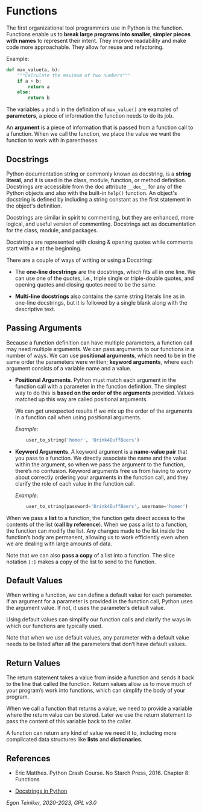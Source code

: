 # Functions

The first organizational tool programmers use in Python is the function.
Functions enable us to **break large programs into smaller, simpler pieces with names** 
to represent their intent. They improve readability and make code more approachable.
They allow for reuse and refactoring.

Example:
```Python
def max_value(a, b):
    """Calculate the maximum of two numbers"""
    if a > b:
        return a
    else:
        return b    
```

The variables `a` and `b` in the definition of `max_value()` are examples of **parameters**, 
a piece of information the function needs to do its job. 

An **argument** is a piece of information that is passed from a function call to a function. 
When we call the function, we place the value we want the function to work with in parentheses.


## Docstrings

Python documentation string or commonly known as docstring, is a **string literal**, and it is 
used in the class, module, function, or method definition. 
Docstrings are accessible from the doc attribute `__doc__` for any of the Python objects and 
also with the built-in `help()` function. 
An object's docstring is defined by including a string constant as the first statement in the 
object's definition.

Docstrings are similar in spirit to commenting, but they are enhanced, more logical, and useful 
version of commenting. Docstrings act as documentation for the class, module, and packages.

Docstrings are represented with closing & opening quotes while comments start with a `#` at 
the beginning.

There are a couple of ways of writing or using a Docstring:
* The **one-line docstrings** are the docstrings, which fits all in one line. 
  We can use one of the quotes, i.e., triple single or triple-double quotes, and opening quotes 
  and closing quotes need to be the same. 

* **Multi-line docstrings** also contains the same string literals line as in one-line docstrings, 
    but it is followed by a single blank along with the descriptive text.


## Passing Arguments

Because a function definition can have multiple parameters, a function call may need multiple 
arguments. 
We can pass arguments to our functions in a number of ways. 
We can use **positional arguments**, which need to be in the same order the parameters were written; 
**keyword arguments**, where each argument consists of a variable name and a value.

* **Positional Arguments**. Python must match each argument in the function call with a parameter in 
    the function definition. The simplest way to do this is **based on the order of the arguments** 
    provided. Values matched up this way are called positional arguments.

    We can get unexpected results if we mix up the order of the arguments in a function call when using 
    positional arguments.

    _Example_:
    ```Python
        user_to_string('homer', 'Drink4DuffBeers')
    ```

* **Keyword Arguments**. A keyword argument is a **name-value pair** that you pass to a function. We directly 
    associate the name and the value within the argument, so when we pass the argument to the function, 
    there’s no confusion.
    Keyword arguments free us from having to worry about correctly ordering your arguments in the function call, 
    and they clarify the role of each value in the function call.

    _Example_: 
    ```Python
        user_to_string(password='Drink4DuffBeers', username='homer')
    ```

When we pass a **list** to a function, the function gets direct access to the contents of the list (**call by reference**). 
When we pass a list to a function, the function can modify the list. Any changes made to the list inside the function’s 
body are permanent, allowing us to work efficiently even when we are dealing with large amounts of data.

Note that we can also **pass a copy** of a list into a function.
The slice notation `[:]` makes a copy of the list to send to the function.


## Default Values
When writing a function, we can define a default value for each parameter. If an argument for a parameter is 
provided in the function call, Python uses the argument value. If not, it uses the parameter’s default value.

Using default values can simplify our function calls and clarify the ways in which our functions are typically used.

Note that when we use default values, any parameter with a default value needs to be listed after all the 
parameters that don’t have default values.


## Return Values
The return statement takes a value from inside a function and sends it back to the line that called the function. 
Return values allow us to move much of your program’s work into functions, which can simplify the body of your program.

When we call a function that returns a value, we need to provide a variable where the return value can be stored. 
Later we use the return statement to pass the content of this variable back to the caller. 

A function can return any kind of value we need it to, including more complicated data structures like 
**lists** and **dictionaries**.


## References
* Eric Matthes. Python Crash Course. No Starch Press, 2016. Chapter 8: Functions

* [Docstrings in Python](https://www.datacamp.com/community/tutorials/docstrings-python)

*Egon Teiniker, 2020-2023, GPL v3.0*